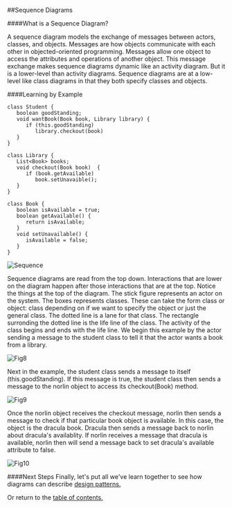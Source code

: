 ##Sequence Diagrams

####What is a Sequence Diagram?

A sequence diagram models the exchange of messages between actors, classes, and objects.
Messages are how objects communicate with each other in objected-oriented programming.
Messages allow one object to access the attributes and operations of another object.
This message exchange makes sequence diagrams dynamic like an activity diagram. But it is a lower-level than activity
diagrams. Sequence diagrams are at a low-level like class diagrams in that they both
specify classes and objects.

####Learning by Example

```
class Student {
   boolean goodStanding;
   void wantBook(Book book, Library library) {
      if (this.goodStanding)
         library.checkout(book) 
   }
}

class Library {
   List<Book> books;
   void checkout(Book book)  { 
      if (book.getAvailable)
         book.setUnavaible();
   }
}

class Book {
   boolean isAvailable = true;
   boolean getAvailable() {
      return isAvailable;
   }
   void setUnavailable() {
      isAvailable = false;
   }
}
```

![Sequence](https://github.com/trekbaum/present/blob/master/uml/resourses/sequence.jpeg "Sequence Diagram")

Sequence diagrams are read from the top down. Interactions that are lower on the
diagram happen after those interactions that are at the top. 
Notice the things at the top of the diagram.
The stick figure represents an actor on the system. The boxes represents classes.
These can take the form class or object: class depending on if we want to specify
the object or just the general class. The dotted line is a lane for that class.
The rectangle surronding the dotted line is the life line of the class. The activity
of the class begins and ends with the life line. We begin this example by the 
actor sending a message to the student class to tell it that the actor wants a
book from a library.

![Fig8](https://github.com/trekbaum/present/blob/master/uml/resourses/fig8.png "Actor, Class, & Object")

Next in the example, the student class sends a message to itself (this.goodStanding).
If this message is true, the student class then sends a message to the norlin object
to access its checkout(Book) method.

![Fig9](https://github.com/trekbaum/present/blob/master/uml/resourses/fig9.png "Messages")

Once the norlin object receives the checkout message, norlin then sends a message
to check if that particular book object is available. In this case, the object is
the dracula book. Dracula then sends a message back to norlin about dracula's 
availablity. If norlin receives a message that dracula is available, norlin then
will send a message back to set dracula's available attribute to false.

![Fig10](https://github.com/trekbaum/present/blob/master/uml/resourses/fig10.png "Conditional")

####Next Steps
Finally, let's put all we've learn together to see how diagrams can describe
[design patterns.](https://github.com/trekbaum/present/blob/master/uml/slide5.md)

Or return to the [table of contents.](https://github.com/trekbaum/present/blob/master/uml/README.md)
